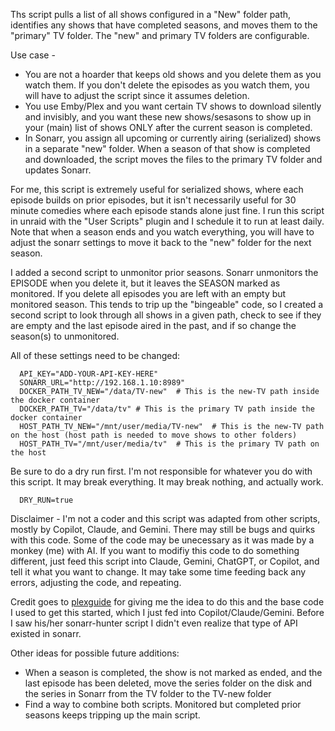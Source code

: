 Ths script pulls a list of all shows configured in a "New" folder path, identifies any shows that have completed seasons, and moves them to the "primary" TV folder. The "new" and primary TV folders are configurable. 

Use case - 
* You are not a hoarder that keeps old shows and you delete them as you watch them. If you don't delete the episodes as you watch them, you will have to adjust the script since it assumes deletion.
* You use Emby/Plex and you want certain TV shows to download silently and invisibly, and you want these new shows/sesasons to show up in your (main) list of shows ONLY after the current season is completed.
* In Sonarr, you assign all upcoming or currently airing (serialized) shows in a separate "new" folder. When a season of that show is completed and downloaded, the script moves the files to the primary TV folder and updates Sonarr.
  
For me, this script is extremely useful for serialized shows, where each episode builds on prior episodes, but it isn't necessarily useful for 30 minute comedies where each episode stands alone just fine. I run this script in unraid with the "User Scripts" plugin and I schedule it to run at least daily. Note that when a season ends and you watch everything, you will have to adjust the sonarr settings to move it back to the "new" folder for the next season.

I added a second script to unmonitor prior seasons. Sonarr unmonitors the EPISODE when you delete it, but it leaves the SEASON marked as monitored. If you delete all episodes you are left with an empty but monitored season. This tends to trip up the "bingeable" code, so I created a second script to look through all shows in a given path, check to see if they are empty and the last episode aired in the past, and if so change the season(s) to unmonitored.

All of these settings need to be changed:

      API_KEY="ADD-YOUR-API-KEY-HERE"
      SONARR_URL="http://192.168.1.10:8989"
      DOCKER_PATH_TV_NEW="/data/TV-new"  # This is the new-TV path inside the docker container
      DOCKER_PATH_TV="/data/tv" # This is the primary TV path inside the docker container
      HOST_PATH_TV_NEW="/mnt/user/media/TV-new"  # This is the new-TV path on the host (host path is needed to move shows to other folders)
      HOST_PATH_TV="/mnt/user/media/tv"  # This is the primary TV path on the host

Be sure to do a dry run first. I'm not responsible for whatever you do with this script. It may break everything. It may break nothing, and actually work. 

      DRY_RUN=true  

Disclaimer - I'm not a coder and this script was adapted from other scripts, mostly by Copilot, Claude, and Gemini. There may still be bugs and quirks with this code. Some of the code may be unecessary as it was made by a monkey (me) with AI. If you want to modifiy this code to do something different, just feed this script into Claude, Gemini, ChatGPT, or Copilot, and tell it what you want to change. It may take some time feeding back any errors, adjusting the code, and repeating. 

Credit goes to [plexguide](https://github.com/plexguide/Sonarr-Hunter/) for giving me the idea to do this and the base code I used to get this started, which I just fed into Copilot/Claude/Gemini. Before I saw his/her sonarr-hunter script I didn't even realize that type of API existed in sonarr. 

Other ideas for possible future additions:
- When a season is completed, the show is not marked as ended, and the last episode has been deleted, move the series folder on the disk and the series in Sonarr from the TV folder to the TV-new folder
- Find a way to combine both scripts. Monitored but completed prior seasons keeps tripping up the main script.

